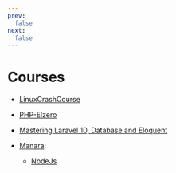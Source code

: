 ```yaml
---
prev:
  false
next:
  false
---
```


# Courses

- [LinuxCrashCourse](./LinuxCrashCourse.md)
- [PHP-Elzero](./PHP-Elzero.md)
- [Mastering Laravel 10, Database and Eloquent](./Mastering_Laravel_10_Database_and_Eloquent/index.md)

- [Manara](./Manara/index.md):
  - [NodeJs](./Manara/NodeJs.md)

